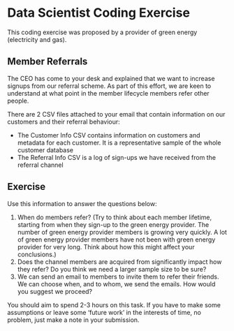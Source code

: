 # Data Scientist Coding Exercise

This coding exercise was proposed by a provider of green energy (electricity and gas). 

## Member Referrals

The CEO has come to your desk and explained that we want to increase signups from our referral scheme. As part of this effort, we are keen to understand at what point in the member lifecycle members refer other people. 

There are 2 CSV files attached to your email that contain information on our customers and their referral behaviour:

   - The Customer Info CSV contains information on customers and metadata for each customer. It is a representative sample of the whole customer database
   - The Referral Info CSV is a log of sign-ups we have received from the referral channel

## Exercise 

Use this information to answer the questions below:

 1. When do members refer? (Try to think about each member lifetime, starting from when they sign-up to the green energy provider. The number of green energy provider members is growing very quickly. A lot of green energy provider members have not been with green energy provider for very long. Think about how this might affect your conclusions.)
 2. Does the channel members are acquired from significantly impact how they refer? Do you think we need a larger sample size to be sure?
 3. We can send an email to members to invite them to refer their friends. We can choose when, and to whom, we send the emails. How would you suggest we proceed?
 
 
You should aim to spend 2-3 hours on this task. If you have to make some assumptions or leave some ‘future work’ in the interests of time, no problem, just make a note in your submission.